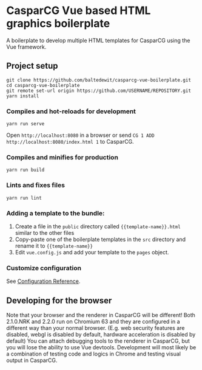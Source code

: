 # CasparCG Vue based HTML graphics boilerplate

A boilerplate to develop multiple HTML templates for CasparCG using the Vue framework.

## Project setup
```
git clone https://github.com/baltedewit/casparcg-vue-boilerplate.git
cd casparcg-vue-boilerplate
git remote set-url origin https://github.com/USERNAME/REPOSITORY.git
yarn install
```

### Compiles and hot-reloads for development
```
yarn run serve
```
Open `http://localhost:8080` in a browser or send `CG 1 ADD http://localhost:8080/index.html 1` to CasparCG.

### Compiles and minifies for production
```
yarn run build
```

### Lints and fixes files
```
yarn run lint
```

### Adding a template to the bundle:
 1. Create a file in the `public` directory called `{{template-name}}.html` similar to the other files
 2. Copy-paste one of the boilerplate templates in the `src` directory and rename it to `{{template-name}}`
 3. Edit `vue.config.js` and add your template to the `pages` object.

### Customize configuration
See [Configuration Reference](https://cli.vuejs.org/config/).

## Developing for the browser
Note that your browser and the renderer in CasparCG will be different! Both 2.1.0.NRK and 2.2.0 run on Chromium 63 and they are configured in a different way than your normal browser. (E.g. web security features are disabled, webgl is disabled by default, hardware acceleration is disabled by default) You can attach debugging tools to the renderer in CasparCG, but you will lose the ability to use Vue devtools. Development will most likely be a combination of testing code and logics in Chrome and testing visual output in CasparCG.
